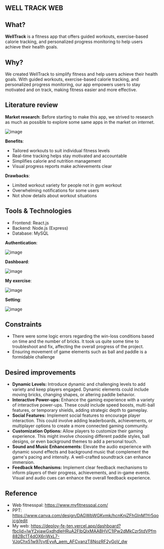 ## **WELL TRACK WEB**
## **What?**

**WellTrack** is a fitness app that offers guided workouts, exercise-based calorie tracking, and personalized progress monitoring to help users achieve their health goals.

## **Why?**

We created WellTrack to simplify fitness and help users achieve their health goals. With guided workouts, exercise-based calorie tracking, and personalized progress monitoring, our app empowers users to stay motivated and on track, making fitness easier and more effective.

## **Literature review**

**Market research**:
Before starting to make this app, we strived to research as much as possible to explore some same apps in the market on internet.

![image](https://github.com/user-attachments/assets/7804a7af-2620-4da9-8e52-16d443a9e9fe)

**Benefits**:

- Tailored workouts to suit individual fitness levels
- Real-time tracking helps stay motivated and accountable
- Simplifies calorie and nutrition management
- Visual progress reports make achievements clear

**Drawbacks**:

- Limited workout variety for people not in gym workout
- Overwhelming notifications for some users
- Not show details about workout situations

## **Tools & Technologies**

- Frontend: React.js
- Backend: Node.js (Express)
- Database: MySQL

**Authentication**:

![image](https://github.com/user-attachments/assets/2466eb8e-a66f-4391-a12c-3b0e89fa441a)

**Dashboard**:

![image](https://github.com/user-attachments/assets/bdba30b8-4285-431f-96ca-18b3d1ef916b)

**My exercise**:

![image](https://github.com/user-attachments/assets/b4c8bb5e-a36e-4f94-a6f2-08f9f846f16b)

**Setting**:

![image](https://github.com/user-attachments/assets/97e35a8e-c52f-49f5-a832-fc77d0b94a61)

## **Constraints**

- There were some logic errors regarding the win-loss conditions based on time and the number of bricks. It took us quite some time to troubleshoot and fix, affecting the overall progress of the project.
- Ensuring movement of game elements such as ball and paddle is a formidable challenge

## **Desired improvements**

- **Dynamic Levels:** Introduce dynamic and challenging levels to add variety and keep players engaged. Dynamic elements could include moving bricks, changing shapes, or altering paddle behavior.
- **Interactive Power-ups:** Enhance the gaming experience with a variety of interactive power-ups. These could include speed boosts, multi-ball features, or temporary shields, adding strategic depth to gameplay.
- **Social Features:** Implement social features to encourage player interaction. This could involve adding leaderboards, achievements, or multiplayer options to create a more connected gaming community.
- **Customization Options:** Allow players to customize their gaming experience. This might involve choosing different paddle styles, ball designs, or even background themes to add a personal touch.
- **Sound and Music Enhancements:** Elevate the audio experience with dynamic sound effects and background music that complement the game's pacing and intensity. A well-crafted soundtrack can enhance immersion.
- **Feedback Mechanisms:** Implement clear feedback mechanisms to inform players of their progress, achievements, and in-game events. Visual and audio cues can enhance the overall feedback experience.

## **Reference**

- Web fitnesspal: https://www.myfitnesspal.com/
- PPT: https://www.canva.com/design/DAGWbWGKvmk/hcnKnjZFhGlnM1Yr5qojcg/edit
- My web: https://deploy-fe-ten.vercel.app/dashboard?fbclid=IwY2xjawGxdhdleHRuA2FlbQIxMAABHVC1lPw2dMkCzr5tdVPfm882Bc1T4dOX6riWxL7-VJqChx51w97cytEyvA_aem_AFCvanzT8NozRF2yGoV_dw
